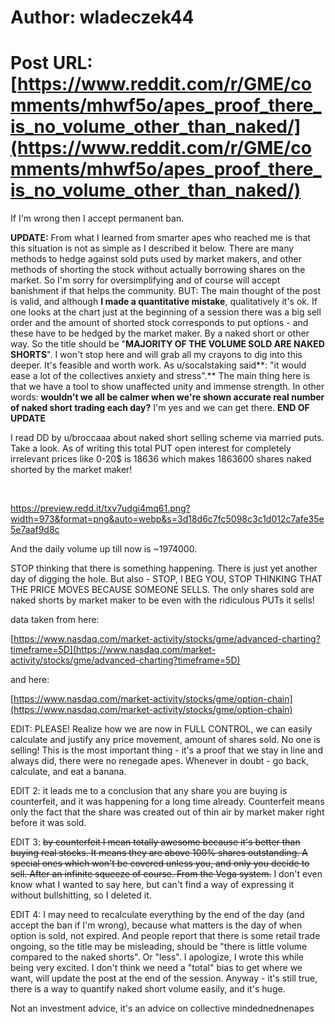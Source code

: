 # Author: wladeczek44
# Post URL: [https://www.reddit.com/r/GME/comments/mhwf5o/apes_proof_there_is_no_volume_other_than_naked/](https://www.reddit.com/r/GME/comments/mhwf5o/apes_proof_there_is_no_volume_other_than_naked/)


If I'm wrong then I accept permanent ban.

**UPDATE:** From what I learned from smarter apes who reached me is that this situation is not as simple as I described it below. There are many methods to hedge against sold puts used by market makers, and other methods of shorting the stock without actually borrowing shares on the market. So I'm sorry for oversimplifying and of course will accept banishment if that helps the community. BUT: The main thought of the post is valid, and although **I made a quantitative mistake**, qualitatively it's ok. If one looks at the chart just at the beginning of a session there was a big sell order and the amount of shorted stock corresponds to put options - and these have to be hedged by the market maker. By a naked short or other way. So the title should be "**MAJORITY OF THE VOLUME SOLD ARE NAKED SHORTS**". I won't stop here and will grab all my crayons to dig into this deeper. It's feasible and worth work. As u/socalstaking said\*\*: "it would ease a lot of the collectives anxiety and stress".\*\* The main thing here is that we have a tool to show unaffected unity and immense strength. In other words: **wouldn't we all be calmer when we're shown accurate real number of naked short trading each day?** I'm yes and we can get there. **END OF UPDATE**

I read DD by u/broccaaa about naked short selling scheme via married puts. Take a look. As of writing this total PUT open interest for completely irrelevant prices like 0-20$ is 18636 which makes 1863600 shares naked shorted by the market maker!

&#x200B;

https://preview.redd.it/txv7udgi4mq61.png?width=973&format=png&auto=webp&s=3d18d6c7fc5098c3c1d012c7afe35e5e7aaf9d8c

And the daily volume up till now is \~1974000.

STOP thinking that there is something happening. There is just yet another day of digging the hole. But also - STOP, I BEG YOU, STOP THINKING THAT THE PRICE MOVES BECAUSE SOMEONE SELLS. The only shares sold are naked shorts by market maker to be even with the ridiculous PUTs it sells!

data taken from here:

[https://www.nasdaq.com/market-activity/stocks/gme/advanced-charting?timeframe=5D](https://www.nasdaq.com/market-activity/stocks/gme/advanced-charting?timeframe=5D)

and here:

[https://www.nasdaq.com/market-activity/stocks/gme/option-chain](https://www.nasdaq.com/market-activity/stocks/gme/option-chain)

EDIT: PLEASE! Realize how we are now in FULL CONTROL, we can easily calculate and justify any price movement, amount of shares sold. No one is selling! This is the most important thing - it's a proof that we stay in line and always did, there were no renegade apes. Whenever in doubt - go back, calculate, and eat a banana.

EDIT 2: it leads me to a conclusion that any share you are buying is counterfeit, and it was happening for a long time already. Counterfeit means only the fact that the share was created out of thin air by market maker right before it was sold.

EDIT 3: ~~by counterfeit I mean totally awesome because it's better than buying real stocks. It means they are above 100% shares outstanding. A special ones which won't be covered unless you, and only you decide to sell. After an infinite squeeze of course. From the Vega system.~~ I don't even know what I wanted to say here, but can't find a way of expressing it without bullshitting, so I deleted it.

EDIT 4: I may need to recalculate everything by the end of the day (and accept the ban if I'm wrong), because what matters is the day of when option is sold, not expired. And people report that there is some retail trade ongoing, so the title may be misleading, should be "there is little volume compared to the naked shorts". Or "less". I apologize, I wrote this while being very excited. I don't think we need a "total" bias to get where we want, will update the post at the end of the session. Anyway - it's still true, there is a way to quantify naked short volume easily, and it's huge.

Not an investment advice, it's an advice on collective mindednednenapes